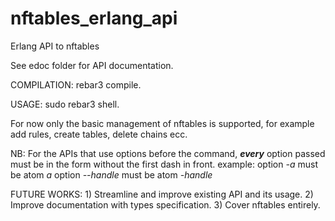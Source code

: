 # nftables_erlang_api

Erlang API to nftables

See edoc folder for API documentation.

COMPILATION: rebar3 compile.

USAGE: sudo rebar3 shell.

For now only the basic management of nftables is supported, for example add rules, create tables, delete chains ecc.

NB: For the APIs that use options before the command, ***every*** option passed must be in the form without the first dash in front.
example: option *-a* must be atom *a*
		option *--handle* must be atom *-handle*

FUTURE WORKS:
	1) Streamline and improve existing API and its usage.
	2) Improve documentation with types specification.
	3) Cover nftables entirely.
